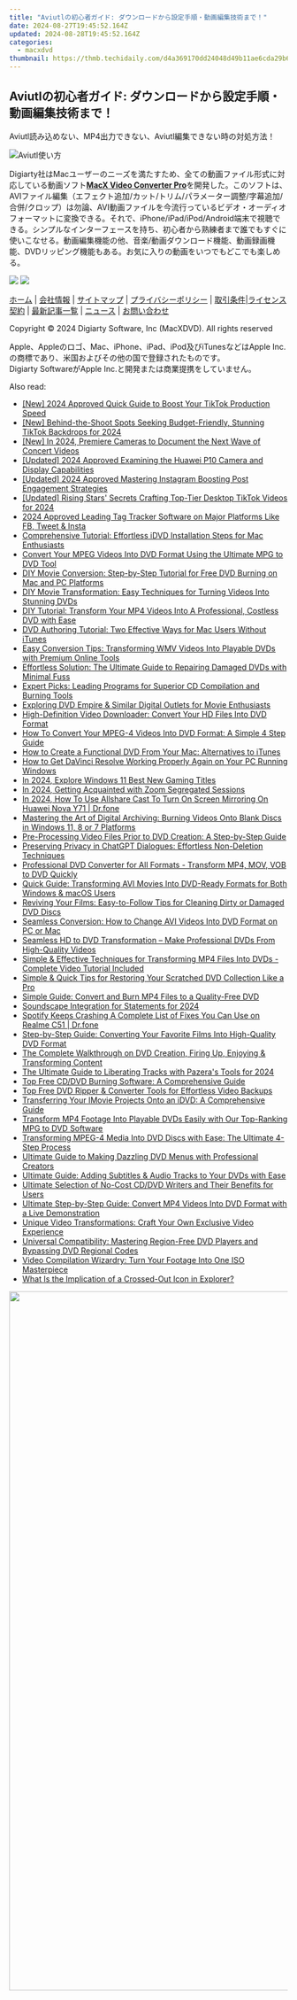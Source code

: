 ```yaml
---
title: "Aviutlの初心者ガイド: ダウンロードから設定手順・動画編集技術まで！"
date: 2024-08-27T19:45:52.164Z
updated: 2024-08-28T19:45:52.164Z
categories:
  - macxdvd
thumbnail: https://thmb.techidaily.com/d4a369170dd24048d49b11ae6cda29b689bc2d38aadd635d4ed1887b04b3b67e.jpg
---
```


## Aviutlの初心者ガイド: ダウンロードから設定手順・動画編集技術まで！

Aviutl読み込めない、MP4出力できない、Aviutl編集できない時の対処方法！

![Aviutl使い方](https://www.macxdvd.com/blog/img/aviutl-tutorials-0509.jpg)

Digiarty社はMacユーザーのニーズを満たすため、全ての動画ファイル形式に対応している動画ソフト[**MacX Video Converter Pro**](https://tools.techidaily.com/macxdvd/products/)を開発した。このソフトは、AVIファイル編集（エフェクト追加/カット/トリム/パラメーター調整/字幕追加/合併/クロップ）は勿論、AVI動画ファイルを今流行っているビデオ・オーディオフォーマットに変換できる。それで、iPhone/iPad/iPod/Android端末で視聴できる。シンプルなインターフェースを持ち、初心者から熟練者まで誰でもすぐに使いこなせる。動画編集機能の他、音楽/動画ダウンロード機能、動画録画機能、DVDリッピング機能もある。お気に入りの動画をいつでもどこでも楽しめる。

[![](https://www.macxdvd.com/blog/new-fourteen/btnw.png)](https://tools.techidaily.com/macxdvd/products/) [![](https://www.macxdvd.com/blog/new-fourteen/btnm.png)](https://tools.techidaily.com/macxdvd/products/) 



[ホーム](https://tools.techidaily.com/macxdvd/products/) | [会社情報](https://tools.techidaily.com/macxdvd/products/) | [サイトマップ](https://tools.techidaily.com/macxdvd/products/) | [プライバシーポリシー](https://tools.techidaily.com/macxdvd/products/) | [取引条件](https://tools.techidaily.com/macxdvd/products/)|[ライセンス契約](https://tools.techidaily.com/macxdvd/products/) | [最新記事一覧](https://tools.techidaily.com/macxdvd/products/) | [ニュース](https://tools.techidaily.com/macxdvd/products/) | [お問い合わせ](https://tools.techidaily.com/macxdvd/products/)

Copyright © 2024 Digiarty Software, Inc (MacXDVD). All rights reserved

Apple、Appleのロゴ、Mac、iPhone、iPad、iPod及びiTunesなどはApple Inc.の商標であり、米国およびその他の国で登録されたものです。  
Digiarty SoftwareがApple Inc.と開発または商業提携をしていません。

<ins class="adsbygoogle"
     style="display:block"
     data-ad-format="autorelaxed"
     data-ad-client="ca-pub-7571918770474297"
     data-ad-slot="1223367746"></ins>



<ins class="adsbygoogle"
     style="display:block"
     data-ad-client="ca-pub-7571918770474297"
     data-ad-slot="8358498916"
     data-ad-format="auto"
     data-full-width-responsive="true"></ins>

<span class="atpl-alsoreadstyle">Also read:</span>
<div><ul>
<li><a href="https://tiktok-videos.techidaily.com/new-2024-approved-quick-guide-to-boost-your-tiktok-production-speed/"><u>[New] 2024 Approved  Quick Guide to Boost Your TikTok Production Speed</u></a></li>
<li><a href="https://fox-helps.techidaily.com/new-behind-the-shoot-spots-seeking-budget-friendly-stunning-tiktok-backdrops-for-2024/"><u>[New] Behind-the-Shoot Spots  Seeking Budget-Friendly, Stunning TikTok Backdrops for 2024</u></a></li>
<li><a href="https://fox-hovers.techidaily.com/new-in-2024-premiere-cameras-to-document-the-next-wave-of-concert-videos/"><u>[New] In 2024, Premiere Cameras to Document the Next Wave of Concert Videos</u></a></li>
<li><a href="https://fox-direct.techidaily.com/updated-2024-approved-examining-the-huawei-p10-camera-and-display-capabilities/"><u>[Updated] 2024 Approved  Examining the Huawei P10 Camera and Display Capabilities</u></a></li>
<li><a href="https://instagram-video-files.techidaily.com/updated-2024-approved-mastering-instagram-boosting-post-engagement-strategies/"><u>[Updated] 2024 Approved  Mastering Instagram  Boosting Post Engagement Strategies</u></a></li>
<li><a href="https://tiktok-video-recordings.techidaily.com/updated-rising-stars-secrets-crafting-top-tier-desktop-tiktok-videos-for-2024/"><u>[Updated] Rising Stars' Secrets  Crafting Top-Tier Desktop TikTok Videos for 2024</u></a></li>
<li><a href="https://instagram-clips.techidaily.com/2024-approved-leading-tag-tracker-software-on-major-platforms-like-fb-tweet-and-insta/"><u>2024 Approved  Leading Tag Tracker Software on Major Platforms Like FB, Tweet & Insta</u></a></li>
<li><a href="https://dvd-bd.techidaily.com/comprehensive-tutorial-effortless-idvd-installation-steps-for-mac-enthusiasts/"><u>Comprehensive Tutorial: Effortless iDVD Installation Steps for Mac Enthusiasts</u></a></li>
<li><a href="https://dvd-bd.techidaily.com/convert-your-mpeg-videos-into-dvd-format-using-the-ultimate-mpg-to-dvd-tool/"><u>Convert Your MPEG Videos Into DVD Format Using the Ultimate MPG to DVD Tool</u></a></li>
<li><a href="https://dvd-bd.techidaily.com/diy-movie-conversion-step-by-step-tutorial-for-free-dvd-burning-on-mac-and-pc-platforms/"><u>DIY Movie Conversion: Step-by-Step Tutorial for Free DVD Burning on Mac and PC Platforms</u></a></li>
<li><a href="https://dvd-bd.techidaily.com/diy-movie-transformation-easy-techniques-for-turning-videos-into-stunning-dvds/"><u>DIY Movie Transformation: Easy Techniques for Turning Videos Into Stunning DVDs</u></a></li>
<li><a href="https://dvd-bd.techidaily.com/diy-tutorial-transform-your-mp4-videos-into-a-professional-costless-dvd-with-ease/"><u>DIY Tutorial: Transform Your MP4 Videos Into A Professional, Costless DVD with Ease</u></a></li>
<li><a href="https://dvd-bd.techidaily.com/dvd-authoring-tutorial-two-effective-ways-for-mac-users-without-itunes/"><u>DVD Authoring Tutorial: Two Effective Ways for Mac Users Without iTunes</u></a></li>
<li><a href="https://dvd-bd.techidaily.com/easy-conversion-tips-transforming-wmv-videos-into-playable-dvds-with-premium-online-tools/"><u>Easy Conversion Tips: Transforming WMV Videos Into Playable DVDs with Premium Online Tools</u></a></li>
<li><a href="https://dvd-bd.techidaily.com/effortless-solution-the-ultimate-guide-to-repairing-damaged-dvds-with-minimal-fuss/"><u>Effortless Solution: The Ultimate Guide to Repairing Damaged DVDs with Minimal Fuss</u></a></li>
<li><a href="https://dvd-bd.techidaily.com/expert-picks-leading-programs-for-superior-cd-compilation-and-burning-tools/"><u>Expert Picks: Leading Programs for Superior CD Compilation and Burning Tools</u></a></li>
<li><a href="https://dvd-bd.techidaily.com/exploring-dvd-empire-and-similar-digital-outlets-for-movie-enthusiasts/"><u>Exploring DVD Empire & Similar Digital Outlets for Movie Enthusiasts</u></a></li>
<li><a href="https://dvd-bd.techidaily.com/high-definition-video-downloader-convert-your-hd-files-into-dvd-format/"><u>High-Definition Video Downloader: Convert Your HD Files Into DVD Format</u></a></li>
<li><a href="https://dvd-bd.techidaily.com/how-to-convert-your-mpeg-4-videos-into-dvd-format-a-simple-4-step-guide/"><u>How To Convert Your MPEG-4 Videos Into DVD Format: A Simple 4 Step Guide</u></a></li>
<li><a href="https://dvd-bd.techidaily.com/how-to-create-a-functional-dvd-from-your-mac-alternatives-to-itunes/"><u>How to Create a Functional DVD From Your Mac: Alternatives to iTunes</u></a></li>
<li><a href="https://win-solutions.techidaily.com/how-to-get-davinci-resolve-working-properly-again-on-your-pc-running-windows/"><u>How to Get DaVinci Resolve Working Properly Again on Your PC Running Windows</u></a></li>
<li><a href="https://some-knowledge.techidaily.com/in-2024-explore-windows-11-best-new-gaming-titles/"><u>In 2024, Explore Windows 11  Best New Gaming Titles</u></a></li>
<li><a href="https://digital-screen-recording.techidaily.com/in-2024-getting-acquainted-with-zoom-segregated-sessions/"><u>In 2024, Getting Acquainted with Zoom Segregated Sessions</u></a></li>
<li><a href="https://screen-mirror.techidaily.com/in-2024-how-to-use-allshare-cast-to-turn-on-screen-mirroring-on-huawei-nova-y71-drfone-by-drfone-android/"><u>In 2024, How To Use Allshare Cast To Turn On Screen Mirroring On Huawei Nova Y71 | Dr.fone</u></a></li>
<li><a href="https://dvd-bd.techidaily.com/mastering-the-art-of-digital-archiving-burning-videos-onto-blank-discs-in-windows-11-8-or-7-platforms/"><u>Mastering the Art of Digital Archiving: Burning Videos Onto Blank Discs in Windows 11, 8 or 7 Platforms</u></a></li>
<li><a href="https://dvd-bd.techidaily.com/pre-processing-video-files-prior-to-dvd-creation-a-step-by-step-guide/"><u>Pre-Processing Video Files Prior to DVD Creation: A Step-by-Step Guide</u></a></li>
<li><a href="https://tech-haven.techidaily.com/preserving-privacy-in-chatgpt-dialogues-effortless-non-deletion-techniques/"><u>Preserving Privacy in ChatGPT Dialogues: Effortless Non-Deletion Techniques</u></a></li>
<li><a href="https://dvd-bd.techidaily.com/professional-dvd-converter-for-all-formats-transform-mp4-mov-vob-to-dvd-quickly/"><u>Professional DVD Converter for All Formats - Transform MP4, MOV, VOB to DVD Quickly</u></a></li>
<li><a href="https://dvd-bd.techidaily.com/quick-guide-transforming-avi-movies-into-dvd-ready-formats-for-both-windows-and-macos-users/"><u>Quick Guide: Transforming AVI Movies Into DVD-Ready Formats for Both Windows & macOS Users</u></a></li>
<li><a href="https://dvd-bd.techidaily.com/reviving-your-films-easy-to-follow-tips-for-cleaning-dirty-or-damaged-dvd-discs/"><u>Reviving Your Films: Easy-to-Follow Tips for Cleaning Dirty or Damaged DVD Discs</u></a></li>
<li><a href="https://dvd-bd.techidaily.com/seamless-conversion-how-to-change-avi-videos-into-dvd-format-on-pc-or-mac/"><u>Seamless Conversion: How to Change AVI Videos Into DVD Format on PC or Mac</u></a></li>
<li><a href="https://dvd-bd.techidaily.com/seamless-hd-to-dvd-transformation-make-professional-dvds-from-high-quality-videos/"><u>Seamless HD to DVD Transformation – Make Professional DVDs From High-Quality Videos</u></a></li>
<li><a href="https://dvd-bd.techidaily.com/1723620237137-simple-and-effective-techniques-for-transforming-mp4-files-into-dvds-complete-video-tutorial-included/"><u>Simple & Effective Techniques for Transforming MP4 Files Into DVDs - Complete Video Tutorial Included</u></a></li>
<li><a href="https://dvd-bd.techidaily.com/simple-and-quick-tips-for-restoring-your-scratched-dvd-collection-like-a-pro/"><u>Simple & Quick Tips for Restoring Your Scratched DVD Collection Like a Pro</u></a></li>
<li><a href="https://dvd-bd.techidaily.com/simple-guide-convert-and-burn-mp4-files-to-a-quality-free-dvd/"><u>Simple Guide: Convert and Burn MP4 Files to a Quality-Free DVD</u></a></li>
<li><a href="https://extra-skills.techidaily.com/soundscape-integration-for-statements-for-2024/"><u>Soundscape Integration for Statements for 2024</u></a></li>
<li><a href="https://howto.techidaily.com/spotify-keeps-crashing-a-complete-list-of-fixes-you-can-use-on-realme-c51-drfone-by-drfone-fix-android-problems-fix-android-problems/"><u>Spotify Keeps Crashing A Complete List of Fixes You Can Use on Realme C51 | Dr.fone</u></a></li>
<li><a href="https://dvd-bd.techidaily.com/step-by-step-guide-converting-your-favorite-films-into-high-quality-dvd-format/"><u>Step-by-Step Guide: Converting Your Favorite Films Into High-Quality DVD Format</u></a></li>
<li><a href="https://dvd-bd.techidaily.com/the-complete-walkthrough-on-dvd-creation-firing-up-enjoying-and-transforming-content/"><u>The Complete Walkthrough on DVD Creation, Firing Up, Enjoying & Transforming Content</u></a></li>
<li><a href="https://some-tips.techidaily.com/the-ultimate-guide-to-liberating-tracks-with-pazeras-tools-for-2024/"><u>The Ultimate Guide to Liberating Tracks with Pazera's Tools for 2024</u></a></li>
<li><a href="https://dvd-bd.techidaily.com/top-free-cddvd-burning-software-a-comprehensive-guide/"><u>Top Free CD/DVD Burning Software: A Comprehensive Guide</u></a></li>
<li><a href="https://dvd-bd.techidaily.com/top-free-dvd-ripper-and-converter-tools-for-effortless-video-backups/"><u>Top Free DVD Ripper & Converter Tools for Effortless Video Backups</u></a></li>
<li><a href="https://dvd-bd.techidaily.com/transferring-your-imovie-projects-onto-an-idvd-a-comprehensive-guide/"><u>Transferring Your IMovie Projects Onto an iDVD: A Comprehensive Guide</u></a></li>
<li><a href="https://dvd-bd.techidaily.com/transform-mp4-footage-into-playable-dvds-easily-with-our-top-ranking-mpg-to-dvd-software/"><u>Transform MP4 Footage Into Playable DVDs Easily with Our Top-Ranking MPG to DVD Software</u></a></li>
<li><a href="https://dvd-bd.techidaily.com/transforming-mpeg-4-media-into-dvd-discs-with-ease-the-ultimate-4-step-process/"><u>Transforming MPEG-4 Media Into DVD Discs with Ease: The Ultimate 4-Step Process</u></a></li>
<li><a href="https://dvd-bd.techidaily.com/ultimate-guide-to-making-dazzling-dvd-menus-with-professional-creators/"><u>Ultimate Guide to Making Dazzling DVD Menus with Professional Creators</u></a></li>
<li><a href="https://dvd-bd.techidaily.com/ultimate-guide-adding-subtitles-and-audio-tracks-to-your-dvds-with-ease/"><u>Ultimate Guide: Adding Subtitles & Audio Tracks to Your DVDs with Ease</u></a></li>
<li><a href="https://dvd-bd.techidaily.com/ultimate-selection-of-no-cost-cddvd-writers-and-their-benefits-for-users/"><u>Ultimate Selection of No-Cost CD/DVD Writers and Their Benefits for Users</u></a></li>
<li><a href="https://dvd-bd.techidaily.com/ultimate-step-by-step-guide-convert-mp4-videos-into-dvd-format-with-a-live-demonstration/"><u>Ultimate Step-by-Step Guide: Convert MP4 Videos Into DVD Format with a Live Demonstration</u></a></li>
<li><a href="https://dvd-bd.techidaily.com/unique-video-transformations-craft-your-own-exclusive-video-experience/"><u>Unique Video Transformations: Craft Your Own Exclusive Video Experience</u></a></li>
<li><a href="https://dvd-bd.techidaily.com/universal-compatibility-mastering-region-free-dvd-players-and-bypassing-dvd-regional-codes/"><u>Universal Compatibility: Mastering Region-Free DVD Players and Bypassing DVD Regional Codes</u></a></li>
<li><a href="https://dvd-bd.techidaily.com/video-compilation-wizardry-turn-your-footage-into-one-iso-masterpiece/"><u>Video Compilation Wizardry: Turn Your Footage Into One ISO Masterpiece</u></a></li>
<li><a href="https://win11-tips.techidaily.com/what-is-the-implication-of-a-crossed-out-icon-in-explorer/"><u>What Is the Implication of a Crossed-Out Icon in Explorer?</u></a></li>
</ul></div>

<!-- affiliate ads begin -->
<a href="https://twopages.pxf.io/c/5597632/1873313/18544" target="_top" id="1873313"><img src="//a.impactradius-go.com/display-ad/18544-1873313" border="0" alt="" width="1080" height="1263"/></a><img height="0" width="0" src="https://imp.pxf.io/i/5597632/1873313/18544" style="position:absolute;visibility:hidden;" border="0" />
<!-- affiliate ads end -->